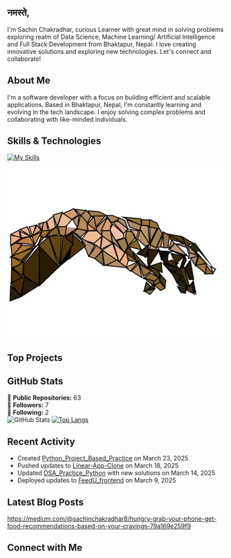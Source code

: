 ## नमस्ते, 

I'm Sachin Chakradhar, curious Learner with great mind in solving problems exploring realm of Data Science, Machine Learning/ Artificial Intelligence and Full Stack Development from Bhaktapur, Nepal. I love creating innovative solutions and exploring new technologies. Let's connect and collaborate!

## About Me

I'm a software developer with a focus on building efficient and scalable applications. Based in Bhaktapur, Nepal, I'm constantly learning and evolving in the tech landscape. I enjoy solving complex problems and collaborating with like-minded individuals.

## Skills & Technologies

[![My Skills](https://skillicons.dev/icons?i=django,flask,html,css,react,vue,git,github,docker,aws,mysql,postgres,sqlite&perline=8)](https://skillicons.dev)

![Alt Text](The-Divine-Touch-1536x1086%20(1).svg)

## Top Projects







## GitHub Stats
🌟 **Public Repositories:** 63  
👥 **Followers:** 7  
🔗 **Following:** 2  
![GitHub Stats](https://github-readme-stats.vercel.app/api?username=sachinchkd&show_icons=true&hide_title=true)
[![Top Langs](https://github-readme-stats.vercel.app/api/top-langs/?username=sachinchkd&layout=compact&theme=dark)](https://github.com/anuraghazra/github-readme-stats)

## Recent Activity

- Created [Python_Project_Based_Practice](https://github.com/sachinchkd/Python_Project_Based_Practice) on March 23, 2025  
- Pushed updates to [Linear-App-Clone](https://github.com/sachinchkd/Linear-App-Clone) on March 18, 2025
- Updated [DSA_Practice_Python](https://github.com/sachinchkd/DSA_Practice_Python) with new solutions on March 14, 2025
- Deployed updates to [FeedU_frontend](https://github.com/sachinchkd/FeedU_frontend) on March 9, 2025

## Latest Blog Posts

https://medium.com/@sachinchakradhar8/hungry-grab-your-phone-get-food-recommendations-based-on-your-cravings-79a169e259f9

## Connect with Me
